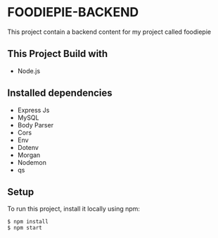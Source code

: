 # FOODIEPIE-BACKEND

This project contain a backend content for my project called foodiepie

## This Project Build with
* Node.js

## Installed dependencies
* Express Js
* MySQL
* Body Parser
* Cors
* Env
* Dotenv
* Morgan
* Nodemon
* qs
	
## Setup
To run this project, install it locally using npm:

```
$ npm install
$ npm start
```

